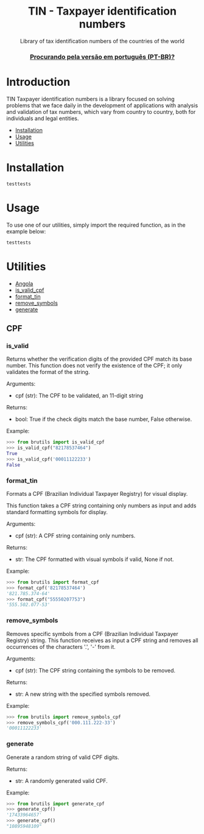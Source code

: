 <div align="center">
<h1>TIN - Taxpayer identification numbers</h1>

<p>Library of tax identification numbers of the countries of the world</p>

### [Procurando pela versão em português (PT-BR)?](README.md)

</div>

# Introduction

TIN Taxpayer identification numbers is a library focused on solving problems that we face daily in the development of applications with analysis and validation of tax numbers, which vary from country to country, both for individuals and legal entities.

- [Installation](#installation)
- [Usage](#usage)
- [Utilities](#utilities)

# Installation

```
testtests
```

# Usage

To use one of our utilities, simply import the required function, as in the example below:

```
testtests
```

# Utilities

- [Angola](#angola)
- [is\_valid\_cpf](#is_valid)
- [format\_tin](#format_tin)
- [remove\_symbols](#remove_symbols)
- [generate](#generate)

## CPF

### is_valid

Returns whether the verification digits of the provided CPF
match its base number. This function does not verify the existence of the CPF;
it only validates the format of the string.

Arguments:

- cpf (str): The CPF to be validated, an 11-digit string

Returns:

- bool: True if the check digits match the base number,
False otherwise.

Example:

```python
>>> from brutils import is_valid_cpf
>>> is_valid_cpf("82178537464")
True
>>> is_valid_cpf('00011122233')
False
```

### format_tin

Formats a CPF (Brazilian Individual Taxpayer Registry) for visual display.

This function takes a CPF string containing only numbers as input and
adds standard formatting symbols for display.

Arguments:

- cpf (str): A CPF string containing only numbers.

Returns:

- str: The CPF formatted with visual symbols if valid,
None if not.

Example:

```python
>>> from brutils import format_cpf
>>> format_cpf('82178537464')
'821.785.374-64'
>>> format_cpf("55550207753")
'555.502.077-53'
```

### remove_symbols

Removes specific symbols from a CPF (Brazilian Individual Taxpayer Registry) string. This function receives as input a CPF string and removes all
occurrences of the characters '.', '-' from it.

Arguments:

- cpf (str): The CPF string containing the symbols to be removed.

Returns:

- str: A new string with the specified symbols removed.

Example:

```python
>>> from brutils import remove_symbols_cpf
>>> remove_symbols_cpf('000.111.222-33')
'00011122233'
```

### generate

Generate a random string of valid CPF digits.

Returns:

- str: A randomly generated valid CPF.

Example:

```python
>>> from brutils import generate_cpf
>>> generate_cpf()
'17433964657'
>>> generate_cpf()
"10895948109"
```

